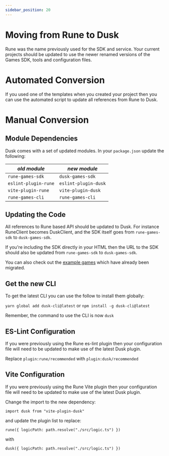 ```yaml
---
sidebar_position: 20
---
```


# Moving from Rune to Dusk

Rune was the name previously used for the SDK and service. Your current projects should be updated to use the newer renamed versions of the Games SDK, tools and configuration files.  

# Automated Conversion

If you used one of the templates when you created your project then you can use the automated script to update all references 
from Rune to Dusk.

# Manual Conversion

## Module Dependencies

Dusk comes with a set of updated modules. In your `package.json` update the following:

| *old module*         | *new module*         |
|----------------------|----------------------|
| `rune-games-sdk`     | `dusk-games-sdk`     |
| `eslint-plugin-rune` | `eslint-plugin-dusk` |
| `vite-plugin-rune`   | `vite-plugin-dusk`   |
| `rune-games-cli`     | `rune-games-cli`     |

## Updating the Code

All references to Rune based API should be updated to Dusk. For instance RuneClient becomes DuskClient, and the SDK itself
goes from `rune-games-sdk` to `dusk-games-sdk`.

If you're including the SDK directly in your HTML then the URL to the SDK should also be updated from `rune-games-sdk` to 
`dusk-games-sdk`.

You can also check out the [example games](/docs/examples) which have already been migrated.

## Get the new CLI

To get the latest CLI you can use the follow to install them globally:

`yarn global add dusk-cli@latest` or `npm install -g dusk-cli@latest`

Remember, the command to use the CLI is now `dusk`

## ES-Lint Configuration

If you were previously using the Rune es-lint plugin then your configuration file will need
to be updated to make use of the latest Dusk plugin.

Replace `plugin:rune/recommended` with `plugin:dusk/recommended`

## Vite Configuration

If you were previously using the Rune Vite plugin then your configuration file will need 
to be updated to make use of the latest Dusk plugin.

Change the import to the new dependency:

`import dusk from "vite-plugin-dusk"`

and update the plugin list to replace:

`rune({ logicPath: path.resolve("./src/logic.ts") })`

with 

`dusk({ logicPath: path.resolve("./src/logic.ts") })`
